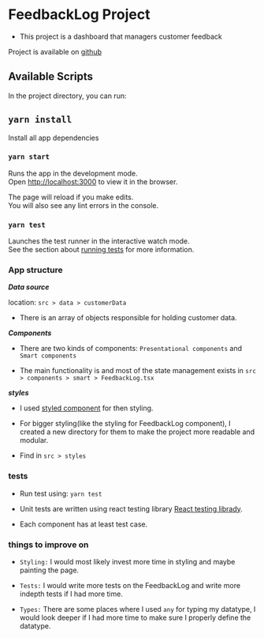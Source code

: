 # FeedbackLog Project

- This project is a dashboard that managers customer feedback

Project is available on [github](https://github.com/ddouglasz/feedback-log)



## Available Scripts

In the project directory, you can run:

## `yarn install`

Install all app dependencies

### `yarn start`

Runs the app in the development mode.\
Open [http://localhost:3000](http://localhost:3000) to view it in the browser.

The page will reload if you make edits.\
You will also see any lint errors in the console.

### `yarn test`

Launches the test runner in the interactive watch mode.\
See the section about [running tests](https://facebook.github.io/create-react-app/docs/running-tests) for more information.

### App structure

***Data source***

location: `src > data > customerData`
- There is an array of objects responsible for holding customer data.

***Components***
- There are two kinds of components: `Presentational components` and `Smart components`

- The main functionality is and most of the state management exists in `src > components > smart > FeedbackLog.tsx`

***styles***
- I used [styled component](https://styled-components.com/) for then styling.

- For bigger styling(like the styling for FeedbackLog component), I created a new directory for them to make the project more readable and modular.

- Find in `src > styles`



### tests 

- Run test using: `yarn test`

- Unit tests are written using react testing library [React testing librady](https://testing-library.com/docs/react-testing-library/intro/).

- Each component has at least test case.

### things to improve on

- `Styling:` I would most likely invest more time in styling and maybe painting the page.

- `Tests:` I would write more tests on the FeedbackLog and write more indepth tests if I had more time.

-  `Types:` There are some places where I used `any` for typing my datatype, I would look deeper if I had more time to make sure I properly define the datatype.
